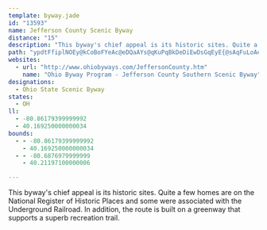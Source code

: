 ```yaml
---
template: byway.jade
id: "13593"
name: Jefferson County Scenic Byway
distance: "15"
description: "This byway's chief appeal is its historic sites. Quite a few of the homes are on the National Register of Historic places and some were associated with the Underground Railroad."
path: "ypdtFfiplNOEy@kCoBoFYeAc@eDQaAYs@qKuPqBkDeDiEwDsGqEyE{@sAqFuLoAeD_@sB?eC`@{BzFoOt@aC?}A_CiH_@mBNwHZsB`GqNZkBFmBIgA_@cCmBcJ[gCSgEEeDDgBrAuIEeB]kAmIaKYu@_AmPYkA}EuHc@yAsBeRO_FHcBRu@tC{Gl@mB^yEr@_C|FgNbBcCdAeARsMMuGcAm@aBq@aDyB}BsB[QSGoBFs@MuAqAaF{F]MaAGaI`@_A@s@Mo@SmBmAwB_Cu@eB[iBwBgFeC_ISqAs@wLo@_GcAgCeOuRcCsHUiAYwBO}KD_Gk@mFm@s@oCsAuGgCkCcFqFqFcEpF}CiE_AyDkDmEiD_F}A_ByBu@k@JsELgBX_AyBYkAIs@Ai@Fi@h@sCe@gBiB_F}DcJ}DmLi@aA}G{KgGaJyAeBgEeCiCmBmB_Ce@eB]uBA_CHmCJaAlAkFhAgD`KaR`HqNdA}A~BuBdGaBhAEhBL`GfBn@H|CEnBWrAg@bBwAxDeClEiB`HFlCj@nIhDl@HrCSx@YfEgE~AeD|AyENsAJaDEqCKaBs@aDaC_Hi@mBg@{DIsHX{NZuHx@aHx@_GlEiW|@oNJsGb@cKPqCXoBV_Bv@_C|@kBfFoMrDoKlAaKt@iLfFaq@?eBUyB}@aCsAsAmDyCaAeB]_@_@gF?sB^{MD{G^qCn@_Af@M~Ay@b@g@XeA"
websites: 
  - url: "http://www.ohiobyways.com/JeffersonCounty.htm"
    name: "Ohio Byway Program - Jefferson County Southern Scenic Byway"
designations: 
  - Ohio State Scenic Byway
states: 
  - OH
ll: 
  - -80.86179399999992
  - 40.169250000000034
bounds: 
  - - -80.86179399999992
    - 40.169250000000034
  - - -80.6876979999999
    - 40.21197100000006

---
```


<p>This byway's chief appeal is its historic sites. Quite a few homes are on the National Register of Historic Places and some were associated with the Underground Railroad. In addition, the route is built on a greenway that supports a superb recreation trail.</p>
